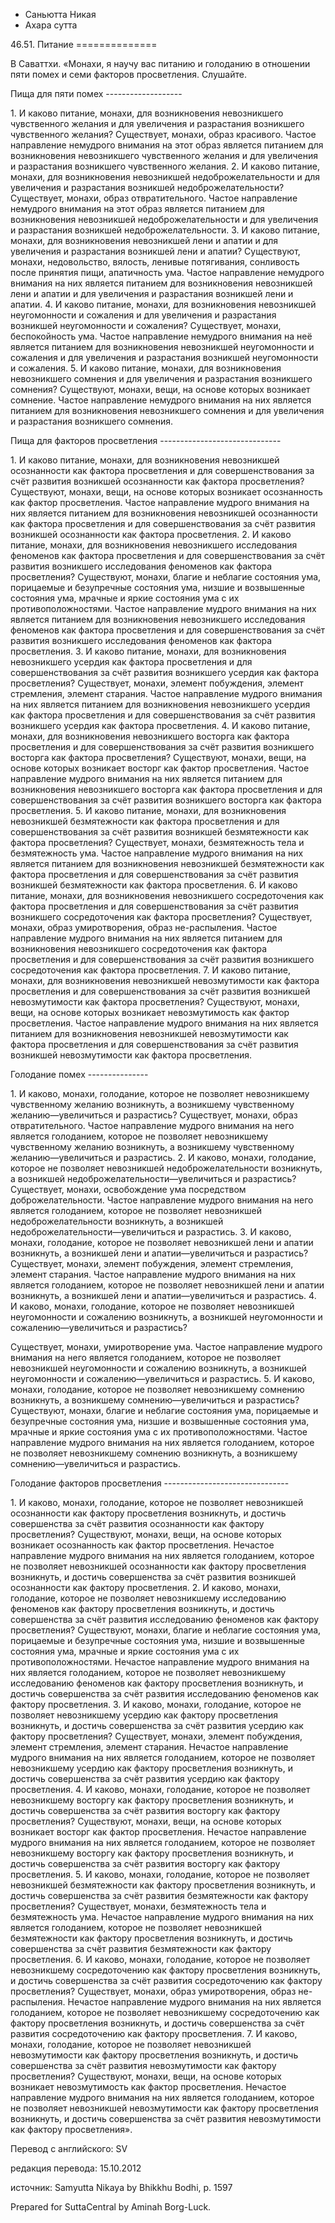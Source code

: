 









* Саньютта Никая
* Ахара сутта


46\.51\. Питание
\=\=\=\=\=\=\=\=\=\=\=\=\=\=



В Саваттхи\. «Монахи, я научу вас питанию и голоданию в отношении пяти помех и семи факторов просветления\. Слушайте\.


Пища для пяти помех
\-\-\-\-\-\-\-\-\-\-\-\-\-\-\-\-\-\-\-


1\. И каково питание, монахи, для возникновения невозникшего чувственного желания и для увеличения и разрастания возникшего чувственного желания? Существует, монахи, образ красивого\. Частое направление немудрого внимания на этот образ является питанием для возникновения невозникшего чувственного желания и для увеличения и разрастания возникшего чувственного желания\.
2\. И каково питание, монахи, для возникновения невозникшей недоброжелательности и для увеличения и разрастания возникшей недоброжелательности? Существует, монахи, образ отвратительного\. Частое направление немудрого внимания на этот образ является питанием для возникновения невозникшей недоброжелательности и для увеличения и разрастания возникшей недоброжелательности\.
3\. И каково питание, монахи, для возникновения невозникшей лени и апатии и для увеличения и разрастания возникшей лени и апатии? Существуют, монахи, недовольство, вялость, ленивые потягивания, сонливость после принятия пищи, апатичность ума\. Частое направление немудрого внимания на них является питанием для возникновения невозникшей лени и апатии и для увеличения и разрастания возникшей лени и апатии\.
4\. И каково питание, монахи, для возникновения невозникшей неугомонности и сожаления и для увеличения и разрастания возникшей неугомонности и сожаления? Существует, монахи, беспокойность ума\. Частое направление немудрого внимания на неё является питанием для возникновения невозникшей неугомонности и сожаления и для увеличения и разрастания возникшей неугомонности и сожаления\.
5\. И каково питание, монахи, для возникновения невозникшего сомнения и для увеличения и разрастания возникшего сомнения? Существуют, монахи, вещи, на основе которых возникает сомнение\. Частое направление немудрого внимания на них является питанием для возникновения невозникшего сомнения и для увеличения и разрастания возникшего сомнения\.


Пища для факторов просветления
\-\-\-\-\-\-\-\-\-\-\-\-\-\-\-\-\-\-\-\-\-\-\-\-\-\-\-\-\-\-


1\. И каково питание, монахи, для возникновения невозникшей осознанности как фактора просветления и для совершенствования за счёт развития возникшей осознанности как фактора просветления? Существуют, монахи, вещи, на основе которых возникает осознанность как фактор просветления\. Частое направление мудрого внимания на них является питанием для возникновения невозникшей осознанности как фактора просветления и для совершенствования за счёт развития возникшей осознанности как фактора просветления\.
2\. И каково питание, монахи, для возникновения невозникшего исследования феноменов как фактора просветления и для совершенствования за счёт развития возникшего исследования феноменов как фактора просветления? Существуют, монахи, благие и неблагие состояния ума, порицаемые и безупречные состояния ума, низшие и возвышенные состояния ума, мрачные и яркие состояния ума с их противоположностями\. Частое направление мудрого внимания на них является питанием для возникновения невозникшего исследования феноменов как фактора просветления и для совершенствования за счёт развития возникшего исследования феноменов как фактора просветления\.
3\. И каково питание, монахи, для возникновения невозникшего усердия как фактора просветления и для совершенствования за счёт развития возникшего усердия как фактора просветления? Существует, монахи, элемент побуждения, элемент стремления, элемент старания\. Частое направление мудрого внимания на них является питанием для возникновения невозникшего усердия как фактора просветления и для совершенствования за счёт развития возникшего усердия как фактора просветления\.
4\. И каково питание, монахи, для возникновения невозникшего восторга как фактора просветления и для совершенствования за счёт развития возникшего восторга как фактора просветления? Существуют, монахи, вещи, на основе которых возникает восторг как фактор просветления\. Частое направление мудрого внимания на них является питанием для возникновения невозникшего восторга как фактора просветления и для совершенствования за счёт развития возникшего восторга как фактора просветления\.
5\. И каково питание, монахи, для возникновения невозникшей безмятежности как фактора просветления и для совершенствования за счёт развития возникшей безмятежности как фактора просветления? Существует, монахи, безмятежность тела и безмятежность ума\. Частое направление мудрого внимания на них является питанием для возникновения невозникшей безмятежности как фактора просветления и для совершенствования за счёт развития возникшей безмятежности как фактора просветления\.
6\. И каково питание, монахи, для возникновения невозникшего сосредоточения как фактора просветления и для совершенствования за счёт развития возникшего сосредоточения как фактора просветления? Существует, монахи, образ умиротворения, образ не\-распыления\. Частое направление мудрого внимания на них является питанием для возникновения невозникшего сосредоточения как фактора просветления и для совершенствования за счёт развития возникшего сосредоточения как фактора просветления\.
7\. И каково питание, монахи, для возникновения невозникшей невозмутимости как фактора просветления и для совершенствования за счёт развития возникшей невозмутимости как фактора просветления? Существуют, монахи, вещи, на основе которых возникает невозмутимость как фактор просветления\. Частое направление мудрого внимания на них является питанием для возникновения невозникшей невозмутимости как фактора просветления и для совершенствования за счёт развития возникшей невозмутимости как фактора просветления\.


Голодание помех
\-\-\-\-\-\-\-\-\-\-\-\-\-\-\-


1\. И каково, монахи, голодание, которое не позволяет невозникшему чувственному желанию возникнуть, а возникшему чувственному желанию—увеличиться и разрастись? Существует, монахи, образ отвратительного\. Частое направление мудрого внимания на него является голоданием, которое не позволяет невозникшему чувственному желанию возникнуть, а возникшему чувственному желанию—увеличиться и разрастись\.
2\. И каково, монахи, голодание, которое не позволяет невозникшей недоброжелательности возникнуть, а возникшей недоброжелательности—увеличиться и разрастись? Существует, монахи, освобождение ума посредством доброжелательности\. Частое направление мудрого внимания на него является голоданием, которое не позволяет невозникшей недоброжелательности возникнуть, а возникшей недоброжелательности—увеличиться и разрастись\.
3\. И каково, монахи, голодание, которое не позволяет невозникшей лени и апатии возникнуть, а возникшей лени и апатии—увеличиться и разрастись? Существует, монахи, элемент побуждения, элемент стремления, элемент старания\. Частое направление мудрого внимания на них является голоданием, которое не позволяет невозникшей лени и апатии возникнуть, а возникшей лени и апатии—увеличиться и разрастись\.
4\. И каково, монахи, голодание, которое не позволяет невозникшей неугомонности и сожалению возникнуть, а возникшей неугомонности и сожалению—увеличиться и разрастись?  

Существует, монахи, умиротворение ума\. Частое направление мудрого внимания на него является голоданием, которое не позволяет невозникшей неугомонности и сожалению возникнуть, а возникшей неугомонности и сожалению—увеличиться и разрастись\.
5\. И каково, монахи, голодание, которое не позволяет невозникшему сомнению возникнуть, а возникшему сомнению—увеличиться и разрастись? Существуют, монахи, благие и неблагие состояния ума, порицаемые и безупречные состояния ума, низшие и возвышенные состояния ума, мрачные и яркие состояния ума с их противоположностями\. Частое направление мудрого внимания на них является голоданием, которое не позволяет невозникшему сомнению возникнуть, а возникшему сомнению—увеличиться и разрастись\.


Голодание факторов просветления
\-\-\-\-\-\-\-\-\-\-\-\-\-\-\-\-\-\-\-\-\-\-\-\-\-\-\-\-\-\-\-


1\. И каково, монахи, голодание, которое не позволяет невозникшей осознанности как фактору просветления возникнуть, и достичь совершенства за счёт развития осознанности как фактору просветления? Существуют, монахи, вещи, на основе которых возникает осознанность как фактор просветления\. Нечастое направление мудрого внимания на них является голоданием, которое не позволяет невозникшей осознанности как фактору просветления возникнуть, и достичь совершенства за счёт развития возникшей осознанности как фактору просветления\.
2\. И каково, монахи, голодание, которое не позволяет невозникшему исследованию феноменов как фактору просветления возникнуть, и достичь совершенства за счёт развития исследованию феноменов как фактору просветления? Существуют, монахи, благие и неблагие состояния ума, порицаемые и безупречные состояния ума, низшие и возвышенные состояния ума, мрачные и яркие состояния ума с их противоположностями\. Нечастое направление мудрого внимания на них является голоданием, которое не позволяет невозникшему исследованию феноменов как фактору просветления возникнуть, и достичь совершенства за счёт развития исследованию феноменов как фактору просветления\.
3\. И каково, монахи, голодание, которое не позволяет невозникшему усердию как фактору просветления возникнуть, и достичь совершенства за счёт развития усердию как фактору просветления? Существует, монахи, элемент побуждения, элемент стремления, элемент старания\. Нечастое направление мудрого внимания на них является голоданием, которое не позволяет невозникшему усердию как фактору просветления возникнуть, и достичь совершенства за счёт развития усердию как фактору просветления\.
4\. И каково, монахи, голодание, которое не позволяет невозникшему восторгу как фактору просветления возникнуть, и достичь совершенства за счёт развития восторгу как фактору просветления? Существуют, монахи, вещи, на основе которых возникает восторг как фактор просветления\. Нечастое направление мудрого внимания на них является голоданием, которое не позволяет невозникшему восторгу как фактору просветления возникнуть, и достичь совершенства за счёт развития восторгу как фактору просветления\.
5\. И каково, монахи, голодание, которое не позволяет невозникшей безмятежности как фактору просветления возникнуть, и достичь совершенства за счёт развития безмятежности как фактору просветления? Существует, монахи, безмятежность тела и безмятежность ума\. Нечастое направление мудрого внимания на них является голоданием, которое не позволяет невозникшей безмятежности как фактору просветления возникнуть, и достичь совершенства за счёт развития безмятежности как фактору просветления\.
6\. И каково, монахи, голодание, которое не позволяет невозникшему сосредоточению как фактору просветления возникнуть, и достичь совершенства за счёт развития сосредоточению как фактору просветления? Существует, монахи, образ умиротворения, образ не\-распыления\. Нечастое направление мудрого внимания на них является голоданием, которое не позволяет невозникшему сосредоточению как фактору просветления возникнуть, и достичь совершенства за счёт развития сосредоточению как фактору просветления\.
7\. И каково, монахи, голодание, которое не позволяет невозникшей невозмутимости как фактору просветления возникнуть, и достичь совершенства за счёт развития невозмутимости как фактору просветления? Существуют, монахи, вещи, на основе которых возникает невозмутимость как фактор просветления\. Нечастое направление мудрого внимания на них является голоданием, которое не позволяет невозникшей невозмутимости как фактору просветления возникнуть, и достичь совершенства за счёт развития невозмутимости как фактору просветления»\.



Перевод с английского: SV


редакция перевода: 15\.10\.2012


источник: Samyutta Nikaya by Bhikkhu Bodhi, p\. 1597


Prepared for SuttaCentral by Aminah Borg\-Luck\.






